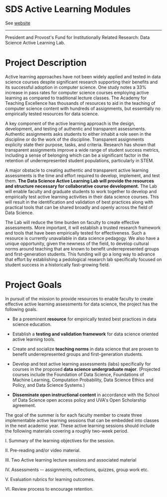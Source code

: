 # SDS Active Learning Modules

See [website](https://ontoligent.github.io/sds-active-learning-modules/)

----

President and Provost's Fund for Institutionally Related Research: Data Science Active Learning Lab.

# Project Description

Active learning approaches have not been widely applied and tested in data science courses despite significant research supporting their benefits and its successful adoption in computer science. One study notes a 33% increase in pass rates for computer science courses employing active learning as compared to traditional lecture classes. The Academy for Teaching Excellence has thousands of resources to aid in the teaching of computer science content with hundreds of assignments, but essentially no empirically tested resources for data science. 

A key component of the active learning approach is the design, development, and testing of authentic and transparent assessments. Authentic assignments asks students to either inhabit a role seen in the discipline or do the work of the discipline. Transparent assignments explicity state their purpose, tasks, and criteria. Research has shown that transparent assignments improve a wide range of student success metrics, including a sense of belonging which can be a significant factor in the retention of underrepresented student populations, particularly in STEM.

A major obstacle to creating authentic and transparent active learning assessments is the time and effort required to develop, implement, and test them. **The Data Science Active Learning Lab will provide the resources and structure necessary for collaborative course development.** The Lab will enable faculty and graduate students to work together to develop and empirically test active learning activities in their data science courses. This will result in the identification and validation of best practices along with practical tools that can be shared broadly and openly across the field of Data Science.

The Lab will reduce the time burden on faculty to create effective assessments. More important, it will establish a trusted research framework and tools that have been empirically tested for effectiveness. Such a resource is currently unavailable in data science pedagogy. We also have a unique opportunity, given the newness of the field, to develop cultural norms around teaching that are known to benefit underrepresented groups and first-generation students. This funding will go a long way to advance that effort by establishing a pedological research lab specifically focused on student success in a historically fast-growing field.

# Project Goals

In pursuit of the mission to provide resources to enable faculty to create effective active learning assessments for data science, the project has the following goals.

-   Be a preeminent **resource** for empirically tested best practices in data science education.

-   Establish a **testing and validation framework** for data science oriented active learning tools.

-   Create and socialize **teaching norms** in data science that are proven to benefit underrepresented groups and first-generation students.

-   Develop and test active learning assessments (labs) specifically for courses in the proposed **data science undergraduate major**. (Projected courses include the Foundation of Data Science, Foundations of Machine Learning, Computation Probability, Data Science Ethics and Policy, and Data Science Systems.)

-   **Disseminate open instructional content** in accordance with the School of Data Science open access policy and UVA's Open Scholarship agreement.

The goal of the summer is for each faculty member to create three
implementable active learning sessions that can be embedded into classes in the next academic year. These active learning sessions should include the following materials covering a roughly two-week period.

I.  Summary of the learning objectives for the session.

II. Pre-reading and/or video material.

III. Two Active learning lecture sessions and associated material

IV. Assessments -- assignments, reflections, quizzes, group work etc.

V.  Evaluation rubrics for learning outcomes.

VI. Review process to encourage retention.
